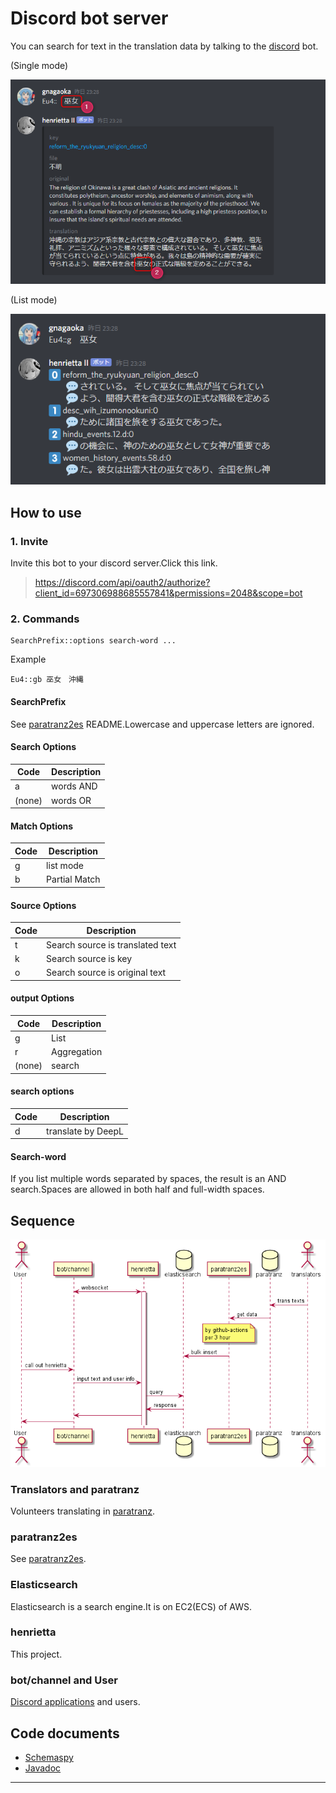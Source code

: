 # Discord bot server

You can search for text in the translation data by talking to the [discord](https://discord.com/) bot.

(Single mode)

![img2](Resource/README.img2.png)

(List mode)

![img3](Resource/README.img3.png)

## How to use

### 1. Invite

Invite this bot to your discord server.Click this link.

> https://discord.com/api/oauth2/authorize?client_id=697306988685557841&permissions=2048&scope=bot

### 2. Commands

```
SearchPrefix::options search-word ...
```

Example

```
Eu4::gb 巫女　沖縄
```

#### SearchPrefix

See [paratranz2es](https://github.com/matanki-saito/paratranz2es) README.Lowercase and uppercase letters are
ignored.

#### Search Options

| Code   | Description |
|--------|------------|
| a      |  words AND |
| (none) |  words OR  |

#### Match Options

| Code | Description |
| ---- | ---- |
| g | list mode |
| b | Partial Match |

#### Source Options

| Code | Description |
|------| ---- |
| t    | Search source is translated text |
| k    | Search source is key  |
| o    | Search source is original text |

#### output Options

| Code   | Description   |
|--------|---------------|
| g      | List          |
| r      | Aggregation   |
| (none) | search        |

#### search options

| Code   | Description        |
|--------|--------------------|
| d      | translate by DeepL |

#### Search-word

If you list multiple words separated by spaces, the result is an AND search.Spaces are allowed in both half and
full-width spaces.

## Sequence

![img1](Resource/README.img1.png)

### Translators and paratranz

Volunteers translating in [paratranz](https://paratranz.cn/projects).

### paratranz2es

See [paratranz2es](https://github.com/matanki-saito/paratranz2es).

### Elasticsearch

Elasticsearch is a search engine.It is on EC2(ECS) of AWS.

### henrietta

This project.

### bot/channel and User

[Discord applications](https://discord.com/developers/applications) and users.

## Code documents

- [Schemaspy](https://matanki-saito.github.io/discordbot/schemadoc/)
- [Javadoc](https://matanki-saito.github.io/discordbot/javadoc/)

----